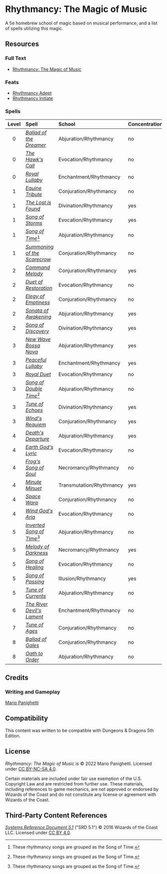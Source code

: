 # Rhythmancy: The Magic of Music

A 5e homebrew school of magic based on musical performance, and a list of spells utilizing this magic.

## Resources

### Full Text

- [Rhythmancy: The Magic of Music](rhythmancy.md)

### Feats

- [Rhythmancy Adept](rhythmancy.md#rhythmancy-adept)
- [Rhythmancy Initiate](rhythmancy.md#rhythmancy-initiate)

### Spells

| Level | Spell | School | Concentration | Ritual | Class |
|:-:|:-|:-|:-|:-|:-|
| 0 | _[Ballad of the Dreamer](rhythmancy.md#ballad-of-the-dreamer)_ | Abjuration/Rhythmancy | no | no | Bard |
| 0 | _[The Hawk's Call](rhythmancy.md#the-hawks-call)_ | Evocation/Rhythmancy | no | no | Bard |
| 0 | _[Royal Lullaby](rhythmancy.md#royal-lullaby)_ | Enchantment/Rhythmancy | no | no | Bard |
| 1 | _[Equine Tribute](rhythmancy.md#equine-tribute)_ | Conjuration/Rhythmancy | no | no | Bard |
| 1 | _[The Lost is Found](rhythmancy.md#the-lost-is-found)_ | Divination/Rhythmancy | yes | yes | Bard |
| 1 | _[Song of Storms](rhythmancy.md#song-of-storms)_ | Evocation/Rhythmancy | yes | no | Bard |
| 1 | _[Song of Time](rhythmancy.md#song-of-time)_[^†] | Abjuration/Rhythmancy | no | no | Bard |
| 1 | _[Summoning of the Scarecrow](rhythmancy.md#summoning-of-the-scarecrow)_ | Conjuration/Rhythmancy | no | no | Bard |
| 2 | _[Command Melody](rhythmancy.md#command-melody)_ | Conjuration/Rhythmancy | yes | yes | Bard |
| 2 | _[Duet of Restoration](rhythmancy.md#duet-of-restoration)_ | Evocation/Rhythmancy | no | no | Bard |
| 2 | _[Elegy of Emptiness](rhythmancy.md#elegy-of-emptiness)_ | Conjuration/Rhythmancy | no | no | Bard |
| 2 | _[Sonata of Awakening](rhythmancy.md#sonata-of-awakening)_ | Abjuration/Rhythmancy | yes | no | Bard |
| 2 | _[Song of Discovery](rhythmancy.md#song-of-discovery)_ | Divination/Rhythmancy | yes | yes | Bard |
| 3 | _[New Wave Bossa Nova](rhythmancy.md#new-wave-bossa-nova)_ | Abjuration/Rhythmancy | yes | no | Bard |
| 3 | _[Peaceful Lullaby](rhythmancy.md#peaceful-lullaby)_ | Enchantment/Rhythmancy | yes | no | Bard |
| 3 | _[Royal Duet](rhythmancy.md#royal-duet)_ | Evocation/Rhythmancy | no | no | Bard |
| 3 | _[Song of Double Time](rhythmancy.md#song-of-double-time)_[^†] | Abjuration/Rhythmancy | no | no | Bard |
| 3 | _[Tune of Echoes](rhythmancy.md#tune-of-echoes)_ | Divination/Rhythmancy | yes | yes | Bard |
| 3 | _[Wind's Requiem](rhythmancy.md#winds-requiem)_ | Conjuration/Rhythmancy | yes | yes | Bard |
| 4 | _[Death's Departure](rhythmancy.md#deaths-departure)_ | Abjuration/Rhythmancy | yes | no | Bard |
| 4 | _[Earth God's Lyric](rhythmancy.md#earth-gods-lyric)_ | Evocation/Rhythmancy | no | no | Bard |
| 4 | _[Frog's Song of Soul](rhythmancy.md#frogs-song-of-soul)_ | Necromancy/Rhythmancy | no | no | Bard |
| 4 | _[Minute Minuet](rhythmancy.md#minute-minuet)_ | Transmutation/Rhythmancy | yes | no | Bard |
| 4 | _[Space Warp](rhythmancy.md#space-warp)_ | Conjuration/Rhythmancy | no | yes | Bard |
| 4 | _[Wind God's Aria](rhythmancy.md#wind-gods-aria)_ | Evocation/Rhythmancy | no | no | Bard |
| 5 | _[Inverted Song of Time](rhythmancy.md#inverted-song-of-time)_[^†] | Abjuration/Rhythmancy | no | no | Bard |
| 5 | _[Melody of Darkness](rhythmancy.md#melody-of-darkness)_ | Necromancy/Rhythmancy | yes | no | Bard |
| 5 | _[Song of Healing](rhythmancy.md#song-of-healing)_ | Evocation/Rhythmancy | no | no | Bard |
| 5 | _[Song of Passing](rhythmancy.md#song-of-passing)_ | Illusion/Rhythmancy | yes | no | Bard |
| 5 | _[Tune of Currents](rhythmancy.md#tune-of-currents)_ | Abjuration/Rhythmancy | no | no | Bard |
| 6 | _[The River Devil's Lament](rhythmancy.md#the-river-devils-lament)_ | Enchantment/Rhythmancy | no | no | Bard |
| 7 | _[Tune of Ages](rhythmancy.md#tune-of-ages)_ | Conjuration/Rhythmancy | no | no | Bard |
| 8 | _[Ballad of Gales](rhythmancy.md#ballad-of-gales)_ | Conjuration/Rhythmancy | no | no | Bard |
| 8 | _[Oath to Order](rhythmancy.md#oath-to-order)_ | Abjuration/Rhythmancy | no | no | Bard |

## Credits

### Writing and Gameplay

[Mario Panighetti](https://mario.panighetti.net)

## Compatibility

This content was written to be compatible with Dungeons & Dragons 5th Edition.

## License

_Rhythmancy: The Magic of Music_ is © 2022 Mario Panighetti. Licensed under [CC BY-NC-SA 4.0](https://creativecommons.org/licenses/by-nc-sa/4.0/legalcode).

Certain materials are included under fair use exemption of the U.S. Copyright Law and are restricted from further use. These materials, including references to game mechanics, are not approved or endorsed by Wizards of the Coast and do not constitute any license or agreement with Wizards of the Coast.

## Third-Party Content References

_[Systems Reference Document 5.1](https://dnd.wizards.com/resources/systems-reference-document)_ ("SRD 5.1") © 2016 Wizards of the Coast LLC. Licensed under [CC BY 4.0](https://creativecommons.org/licenses/by/4.0/legalcode).

[^†]: These rhythmancy songs are grouped as the Song of Time.
